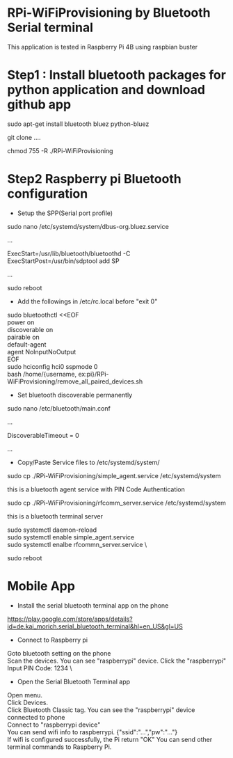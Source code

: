 # RPi-WiFiProvisioning by Bluetooth Serial terminal

This application is tested in Raspberry Pi 4B using raspbian buster

# Step1 : Install bluetooth packages for python application and download github app

sudo apt-get install bluetooth bluez python-bluez

git clone ....

chmod 755 -R ./RPi-WiFiProvisioning

# Step2 Raspberry pi Bluetooth configuration
- Setup the SPP(Serial port profile)

sudo nano /etc/systemd/system/dbus-org.bluez.service

...

ExecStart=/usr/lib/bluetooth/bluetoothd -C \
ExecStartPost=/usr/bin/sdptool add SP

...

sudo reboot

- Add the followings in /etc/rc.local before "exit 0"

sudo bluetoothctl <<EOF \
power on \
discoverable on \
pairable on \
default-agent \
agent NoInputNoOutput \
EOF \
sudo hciconfig hci0 sspmode 0 \
bash /home/{username, ex:pi}/RPi-WiFiProvisioning/remove_all_paired_devices.sh

- Set bluetooth discoverable permanently

sudo nano /etc/bluetooth/main.conf

...

DiscoverableTimeout = 0

...

- Copy/Paste Service files to /etc/systemd/system/

sudo cp ./RPi-WiFiProvisioning/simple_agent.service /etc/systemd/system

this is a bluetooth agent service with PIN Code Authentication

sudo cp ./RPi-WiFiProvisioning/rfcomm_server.service /etc/systemd/system 

this is a bluetooth terminal server

sudo systemctl daemon-reload \
sudo systemctl enable simple_agent.service \
sudo systemctl enalbe rfcommn_server.service \

sudo reboot

# Mobile App

- Install the serial bluetooth terminal app on the phone

https://play.google.com/store/apps/details?id=de.kai_morich.serial_bluetooth_terminal&hl=en_US&gl=US

- Connect to Raspberry pi

Goto bluetooth setting on the phone \
Scan the devices. You can see "raspberrypi" device. Click the "raspberrypi" \
Input PIN Code: 1234 \

- Open the Serial Bluetooth Terminal app

Open menu. \
Click Devices. \
Click Bluetooth Classic tag. You can see the "raspberrypi" device connected to phone \
Connect to "raspberrypi device" \
You can send wifi info to raspberrypi. {"ssid":"...","pw":"..."} \
If wifi is configured successfully, the Pi return "OK"
You can send other terminal commands to Raspberry Pi.

